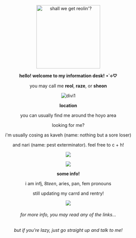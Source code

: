 <p align="center">
  <img src="https://cdn.discordapp.com/attachments/1145680459745996811/1201073844975304724/11566099_ac513-ezgif.com-crop.gif?ex=65c87e2f&is=65b6092f&hm=f77483db8b476c844ff2798d861b234a2c004a0c3810e126f7eb1586dad52ae4&" alt="shall we get reolin'?" width="200" height="200"/>
</p>
<p align="center">
  <strong>hello! welcome to my information desk! ⋆˙⟡♡ </strong>
</p>
<p align="center">
  you may call me <strong>reol</strong>, <strong>raze</strong>, or <strong>sheon</strong>
</p>
<p align="center">
  <img src="https://64.media.tumblr.com/225fbdb4e0a4c95f2ba59153dfa0adc8/7173e688e7dc2e36-f2/s400x600/264f32c2b38002eea3c57ca9861d358480640596.gifv" alt="divi1">
</p>
<p align="center">
  <strong> location </strong>
</p>
<p align="center">
  you can usually find me around the hoyo area
</p>
<p align="center">
  looking for me? 
</p>
<p align="center">
  i'm usually cosing as kaveh (name: nothing but a sore loser)
</p>
<p align="center">
  and nari (name: pest exterminator). feel free to c + h!
</p>
<p align="center">
   <img src="https://cdn.discordapp.com/attachments/1145680459745996811/1205684188972458046/pony-town-im_literally_my_github_profile-trot-blinking-padded-4x.gif?ex=65d943e7&is=65c6cee7&hm=ec9bbbb9e01e5b6341284ad6760d7f54d76e47994f49fb737c8c85b250afe378&">
</p>
<p align="center">
   <img src="https://64.media.tumblr.com/f732795a70755651d05f03bb95b35bcb/7173e688e7dc2e36-73/s400x600/533e21faeed134469838cbb0bc17520ac1abe5a0.gifv">
</p>
<p align="center">
  <strong> some info! </strong>
</p>
<p align="center">
  i am infj, 8<em>teen</em>, aries, pan, fem pronouns
</p>
<p align="center">
  still updating my carrd and rentry!
<p align="center">
   <img src="https://cdn.discordapp.com/attachments/1145680459745996811/1211969194233569300/tumblr_121f20342338460e2b62c94ffe47cc3a_3176db0f_1280-ezgif.com-resize.webp?ex=65f02145&is=65ddac45&hm=e82c1871a1eb6e839518749c56fe08f3e3245626797d8b49ed549691828d4eb8&">
</p>
<h6><p align="center">
  for more info, you may read any of the links...
</p>
<h6><p align="center">
   but if you're lazy, just go straight up and talk to me!
</p>
